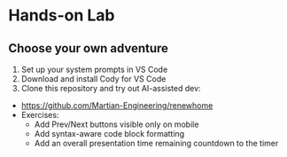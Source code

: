 # Hands-on Lab
<!-- section-time: 20m -->

## Choose your own adventure

1. Set up your system prompts in VS Code
2. Download and install Cody for VS Code
3. Clone this repository and try out AI-assisted dev:
  - https://github.com/Martian-Engineering/renewhome
  - Exercises:
      - Add Prev/Next buttons visible only on mobile
      - Add syntax-aware code block formatting
      - Add an overall presentation time remaining countdown to the timer
